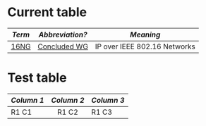 # Current table

| *Term* | *Abbreviation?* | *Meaning* |
| - |:-:| - |
| [16NG ](http://datatracker.ietf.org/doc/search/?name=16NG&rfcs=on&activedrafts=on&olddrafts=on&sort=) | [Concluded WG ](http://datatracker.ietf.org/wg/16NG/charter/) | IP over IEEE 802.16 Networks |

# Test table

| *Column 1* | *Column 2* | *Column 3* |
| -- | :--: | -- |
| R1 C1 | R1 C2 | R1 C3 |
